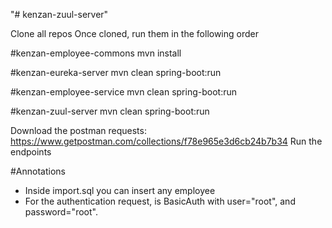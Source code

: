 "# kenzan-zuul-server" 

Clone all repos
Once cloned, run them in the following order

#kenzan-employee-commons
mvn install

#kenzan-eureka-server
mvn clean spring-boot:run

#kenzan-employee-service
mvn clean spring-boot:run

#kenzan-zuul-server
mvn clean spring-boot:run

Download the postman requests: https://www.getpostman.com/collections/f78e965e3d6cb24b7b34
Run the endpoints

#Annotations

- Inside import.sql you can insert any employee
- For the authentication request, is BasicAuth with user="root", and password="root".

